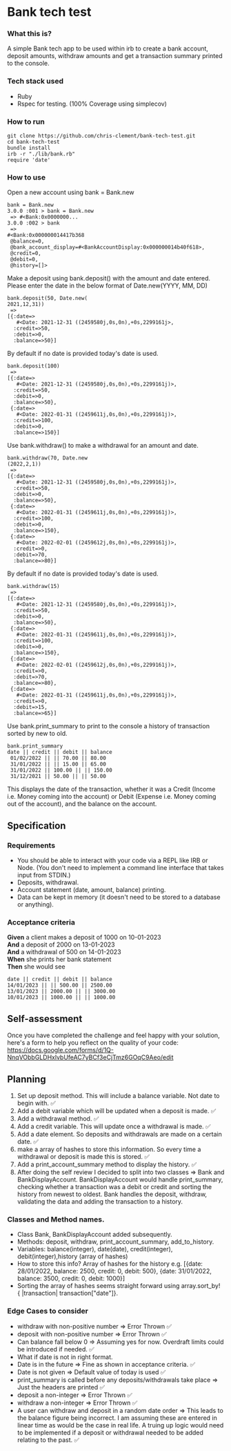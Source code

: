 # Bank tech test

### What this is?

A simple Bank tech app to be used within irb to create a bank account, deposit amounts, withdraw amounts and get a transaction summary printed to the console.

### Tech stack used

- Ruby
- Rspec for testing. (100% Coverage using simplecov)

### How to run

```
git clone https://github.com/chris-clement/bank-tech-test.git
cd bank-tech-test
bundle install
irb -r "./lib/bank.rb"
require 'date'
```

### How to use

Open a new account using bank = Bank.new

```
bank = Bank.new
3.0.0 :001 > bank = Bank.new
 => #<Bank:0x0000000... 
3.0.0 :002 > bank
 => 
#<Bank:0x000000014417b368 
 @balance=0,  
 @bank_account_display=#<BankAccountDisplay:0x000000014b40f618>,
 @credit=0,               
 @debit=0,                
 @history=[]> 
```
Make a deposit using bank.deposit() with the amount and date entered.
Please enter the date in the below format of Date.new(YYYY, MM, DD)

```
bank.deposit(50, Date.new(
2021,12,31))
 => 
[{:date=>                              
   #<Date: 2021-12-31 ((2459580j,0s,0n),+0s,2299161j>,                       
  :credit=>50,                         
  :debit=>0,                           
  :balance=>50}]                       
```
By default if no date is provided today's date is used.

```
bank.deposit(100)
 => 
[{:date=>                              
   #<Date: 2021-12-31 ((2459580j,0s,0n),+0s,2299161j)>,                       
  :credit=>50,                         
  :debit=>0,                           
  :balance=>50},                       
 {:date=>                              
   #<Date: 2022-01-31 ((2459611j,0s,0n),+0s,2299161j)>,                       
  :credit=>100,                        
  :debit=>0,                           
  :balance=>150}]                      
```

Use bank.withdraw() to make a withdrawal for an amount and date.
```
bank.withdraw(70, Date.new
(2022,2,1))
 => 
[{:date=>                              
   #<Date: 2021-12-31 ((2459580j,0s,0n),+0s,2299161j)>,                       
  :credit=>50,                         
  :debit=>0,                           
  :balance=>50},                       
 {:date=>                              
   #<Date: 2022-01-31 ((2459611j,0s,0n),+0s,2299161j)>,                       
  :credit=>100,                        
  :debit=>0,                           
  :balance=>150},                      
 {:date=>                              
   #<Date: 2022-02-01 ((2459612j,0s,0n),+0s,2299161j)>,
  :credit=>0,
  :debit=>70,
  :balance=>80}] 
```
By default if no date is provided today's date is used.
```
bank.withdraw(15)
 => 
[{:date=>                              
   #<Date: 2021-12-31 ((2459580j,0s,0n),+0s,2299161j)>,                       
  :credit=>50,                         
  :debit=>0,                           
  :balance=>50},                       
 {:date=>                              
   #<Date: 2022-01-31 ((2459611j,0s,0n),+0s,2299161j)>,                       
  :credit=>100,                        
  :debit=>0,                           
  :balance=>150},                      
 {:date=>                              
   #<Date: 2022-02-01 ((2459612j,0s,0n),+0s,2299161j)>,
  :credit=>0,
  :debit=>70,
  :balance=>80},
 {:date=>
   #<Date: 2022-01-31 ((2459611j,0s,0n),+0s,2299161j)>,
  :credit=>0,
  :debit=>15,
  :balance=>65}] 
```
Use bank.print_summary to print to the console a history of transaction sorted by new to old.
```
bank.print_summary
date || credit || debit || balance
 01/02/2022 || || 70.00 || 80.00       
 31/01/2022 || || 15.00 || 65.00       
 31/01/2022 || 100.00 || || 150.00     
 31/12/2021 || 50.00 || || 50.00       
 ```   

 This displays the date of the transaction, whether it was a Credit (Income i.e. Money coming into the account) or Debit (Expense i.e. Money coming out of the account), and the balance on the account.

## Specification

### Requirements

* You should be able to interact with your code via a REPL like IRB or Node.  (You don't need to implement a command line interface that takes input from STDIN.)
* Deposits, withdrawal.
* Account statement (date, amount, balance) printing.
* Data can be kept in memory (it doesn't need to be stored to a database or anything).

### Acceptance criteria

**Given** a client makes a deposit of 1000 on 10-01-2023  
**And** a deposit of 2000 on 13-01-2023  
**And** a withdrawal of 500 on 14-01-2023  
**When** she prints her bank statement  
**Then** she would see

```
date || credit || debit || balance
14/01/2023 || || 500.00 || 2500.00
13/01/2023 || 2000.00 || || 3000.00
10/01/2023 || 1000.00 || || 1000.00
```

## Self-assessment

Once you have completed the challenge and feel happy with your solution, here's a form to help you reflect on the quality of your code: https://docs.google.com/forms/d/1Q-NnqVObbGLDHxlvbUfeAC7yBCf3eCjTmz6GOqC9Aeo/edit

## Planning

1. Set up deposit method. This will include a balance variable. Not date to begin with. :white_check_mark:
2. Add a debit variable which will be updated when a deposit is made. :white_check_mark:
3. Add a withdrawal method. :white_check_mark:
4. Add a credit variable. This will update once a withdrawal is made. :white_check_mark:
5. Add a date element. So deposits and withdrawals are made on a certain date. :white_check_mark:
6. make a array of hashes to store this information. So every time a withdrawal or deposit is made this is stored. :white_check_mark:
7. Add a print_account_summary method to display the history. :white_check_mark:
8. After doing the self review I decided to split into two classes => Bank and BankDisplayAccount. BankDisplayAccount would handle print_summary, checking whether a transaction was a debit or credit and sorting the history from newest to oldest. Bank handles the deposit, withdraw, validating the data and adding the transaction to a history.

### Classes and Method names.

- Class Bank, BankDisplayAccount added subsequently.
- Methods: deposit, withdraw, print_account_summary, add_to_history.
- Variables: balance(integer), date(date), credit(integer), debit(integer),history (array of hashes)
- How to store this info? Array of hashes for the history e.g. 
[{date: 28/01/2022, balance: 2500, credit: 0, debit: 500}, {date: 31/01/2022, balance: 3500, credit: 0, debit: 1000}]
- Sorting the array of hashes seems straight forward using
array.sort_by! { |transaction| transaction["date"]}.

### Edge Cases to consider

- withdraw with non-positive number => Error Thrown :white_check_mark:
- deposit with non-positive number => Error Thrown :white_check_mark:
- Can balance fall below 0 => Assuming yes for now. Overdraft limits could be introduced if needed. :white_check_mark:
- What if date is not in right format. 
- Date is in the future => Fine as shown in acceptance criteria. :white_check_mark:
- Date is not given => Default value of today is used :white_check_mark:
- print_summary is called before any deposits/withdrawals take place => Just the headers are printed :white_check_mark:
- deposit a non-integer => Error Thrown :white_check_mark:
- withdraw a non-integer => Error Thrown :white_check_mark:
- A user can withdraw and deposit in a random date order => This leads to the balance figure being incorrect. I am assuming these are entered in linear time as would be the case in real life. A truing up logic would need to be implemented if a deposit or withdrawal needed to be added relating to the past. :white_check_mark:
